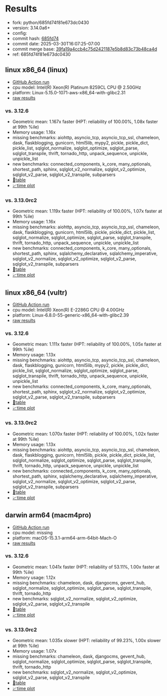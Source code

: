 # Results

- fork: python/685fd74f81e673dc0430
- version: 3.14.0a6+
- config: 
- commit hash: [685fd74](https://github.com/python/cpython/commit/685fd74)
- commit date: 2025-03-30T16:07:25-07:00
- commit merge base: [39fa19a4ccb4c75d2421187e5b8d83c73b48ca4d](https://github.com/python/cpython/commit/39fa19a4ccb4c75d2421187e5b8d83c73b48ca4d)
- ref: 685fd74f81e673dc0430

## linux x86_64 (linux)

- [GitHub Action run](https://github.com/facebookexperimental/free-threading-benchmarking/actions/runs/14161514757)
- cpu model: Intel(R) Xeon(R) Platinum 8259CL CPU @ 2.50GHz
- platform: Linux-5.15.0-1071-aws-x86_64-with-glibc2.31
- [raw results](bm-20250330-linux-x86_64-python-685fd74f81e673dc0430-3.14.0a6%2B-685fd74.json)

### vs. 3.12.6

- Geometric mean: 1.167x faster (HPT: reliability of 100.00%, 1.08x faster at 99th %ile)
- Memory usage: 1.16x
- missing benchmarks: aiohttp, asyncio_tcp, asyncio_tcp_ssl, chameleon, dask, flaskblogging, gunicorn, html5lib, mypy2, pickle, pickle_dict, pickle_list, sqlglot_normalize, sqlglot_optimize, sqlglot_parse, sqlglot_transpile, thrift, tornado_http, unpack_sequence, unpickle, unpickle_list
- new benchmarks: connected_components, k_core, many_optionals, shortest_path, sphinx, sqlglot_v2_normalize, sqlglot_v2_optimize, sqlglot_v2_parse, sqlglot_v2_transpile, subparsers
- [📄table](bm-20250330-linux-x86_64-python-685fd74f81e673dc0430-3.14.0a6%2B-685fd74-vs-3.12.6.md)
- [📈time plot](bm-20250330-linux-x86_64-python-685fd74f81e673dc0430-3.14.0a6%2B-685fd74-vs-3.12.6.svg)

### vs. 3.13.0rc2

- Geometric mean: 1.119x faster (HPT: reliability of 100.00%, 1.07x faster at 99th %ile)
- Memory usage: 1.16x
- missing benchmarks: aiohttp, asyncio_tcp, asyncio_tcp_ssl, chameleon, dask, flaskblogging, gunicorn, html5lib, pickle, pickle_dict, pickle_list, sqlglot_normalize, sqlglot_optimize, sqlglot_parse, sqlglot_transpile, thrift, tornado_http, unpack_sequence, unpickle, unpickle_list
- new benchmarks: connected_components, k_core, many_optionals, shortest_path, sphinx, sqlalchemy_declarative, sqlalchemy_imperative, sqlglot_v2_normalize, sqlglot_v2_optimize, sqlglot_v2_parse, sqlglot_v2_transpile, subparsers
- [📄table](bm-20250330-linux-x86_64-python-685fd74f81e673dc0430-3.14.0a6%2B-685fd74-vs-3.13.0rc2.md)
- [📈time plot](bm-20250330-linux-x86_64-python-685fd74f81e673dc0430-3.14.0a6%2B-685fd74-vs-3.13.0rc2.svg)

## linux x86_64 (vultr)

- [GitHub Action run](https://github.com/facebookexperimental/free-threading-benchmarking/actions/runs/14161514757)
- cpu model: Intel(R) Xeon(R) E-2286G CPU @ 4.00GHz
- platform: Linux-6.8.0-55-generic-x86_64-with-glibc2.39
- [raw results](bm-20250330-vultr-x86_64-python-685fd74f81e673dc0430-3.14.0a6%2B-685fd74.json)

### vs. 3.12.6

- Geometric mean: 1.111x faster (HPT: reliability of 100.00%, 1.05x faster at 99th %ile)
- Memory usage: 1.13x
- missing benchmarks: aiohttp, asyncio_tcp, asyncio_tcp_ssl, chameleon, dask, flaskblogging, gunicorn, html5lib, mypy2, pickle, pickle_dict, pickle_list, sqlglot_normalize, sqlglot_optimize, sqlglot_parse, sqlglot_transpile, thrift, tornado_http, unpack_sequence, unpickle, unpickle_list
- new benchmarks: connected_components, k_core, many_optionals, shortest_path, sphinx, sqlglot_v2_normalize, sqlglot_v2_optimize, sqlglot_v2_parse, sqlglot_v2_transpile, subparsers
- [📄table](bm-20250330-vultr-x86_64-python-685fd74f81e673dc0430-3.14.0a6%2B-685fd74-vs-3.12.6.md)
- [📈time plot](bm-20250330-vultr-x86_64-python-685fd74f81e673dc0430-3.14.0a6%2B-685fd74-vs-3.12.6.svg)

### vs. 3.13.0rc2

- Geometric mean: 1.070x faster (HPT: reliability of 100.00%, 1.02x faster at 99th %ile)
- Memory usage: 1.13x
- missing benchmarks: aiohttp, asyncio_tcp, asyncio_tcp_ssl, chameleon, dask, flaskblogging, gunicorn, html5lib, pickle, pickle_dict, pickle_list, sqlglot_normalize, sqlglot_optimize, sqlglot_parse, sqlglot_transpile, thrift, tornado_http, unpack_sequence, unpickle, unpickle_list
- new benchmarks: connected_components, k_core, many_optionals, shortest_path, sphinx, sqlalchemy_declarative, sqlalchemy_imperative, sqlglot_v2_normalize, sqlglot_v2_optimize, sqlglot_v2_parse, sqlglot_v2_transpile, subparsers
- [📄table](bm-20250330-vultr-x86_64-python-685fd74f81e673dc0430-3.14.0a6%2B-685fd74-vs-3.13.0rc2.md)
- [📈time plot](bm-20250330-vultr-x86_64-python-685fd74f81e673dc0430-3.14.0a6%2B-685fd74-vs-3.13.0rc2.svg)

## darwin arm64 (macm4pro)

- [GitHub Action run](https://github.com/facebookexperimental/free-threading-benchmarking/actions/runs/14161514757)
- cpu model: missing
- platform: macOS-15.3.1-arm64-arm-64bit-Mach-O
- [raw results](bm-20250330-macm4pro-arm64-python-685fd74f81e673dc0430-3.14.0a6%2B-685fd74.json)

### vs. 3.12.6

- Geometric mean: 1.041x faster (HPT: reliability of 53.11%, 1.00x faster at 99th %ile)
- Memory usage: 1.12x
- missing benchmarks: chameleon, dask, djangocms, gevent_hub, sqlglot_normalize, sqlglot_optimize, sqlglot_parse, sqlglot_transpile, thrift, tornado_http
- new benchmarks: sqlglot_v2_normalize, sqlglot_v2_optimize, sqlglot_v2_parse, sqlglot_v2_transpile
- [📄table](bm-20250330-macm4pro-arm64-python-685fd74f81e673dc0430-3.14.0a6%2B-685fd74-vs-3.12.6.md)
- [📈time plot](bm-20250330-macm4pro-arm64-python-685fd74f81e673dc0430-3.14.0a6%2B-685fd74-vs-3.12.6.svg)

### vs. 3.13.0rc2

- Geometric mean: 1.035x slower (HPT: reliability of 99.23%, 1.00x slower at 99th %ile)
- Memory usage: 1.07x
- missing benchmarks: chameleon, dask, djangocms, gevent_hub, sqlglot_normalize, sqlglot_optimize, sqlglot_parse, sqlglot_transpile, thrift, tornado_http
- new benchmarks: sqlglot_v2_normalize, sqlglot_v2_optimize, sqlglot_v2_parse, sqlglot_v2_transpile
- [📄table](bm-20250330-macm4pro-arm64-python-685fd74f81e673dc0430-3.14.0a6%2B-685fd74-vs-3.13.0rc2.md)
- [📈time plot](bm-20250330-macm4pro-arm64-python-685fd74f81e673dc0430-3.14.0a6%2B-685fd74-vs-3.13.0rc2.svg)

